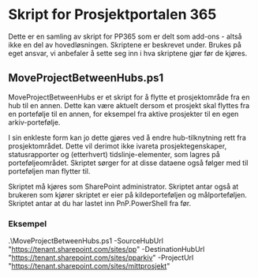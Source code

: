 # Skript for Prosjektportalen 365

Dette er en samling av skript for PP365 som er delt som add-ons - altså ikke en del av hovedløsningen. Skriptene er beskrevet under. Brukes på eget ansvar, vi anbefaler å sette seg inn i hva skriptene gjør før de kjøres.

## MoveProjectBetweenHubs.ps1

MoveProjectBetweenHubs er et skript for å flytte et prosjektområde fra en hub til en annen. Dette kan være aktuelt dersom et prosjekt skal flyttes fra en portefølje til en annen, for eksempel fra aktive prosjekter til en egen arkiv-portefølje.

I sin enkleste form kan jo dette gjøres ved å endre hub-tilknytning rett fra prosjektområdet. Dette vil derimot ikke ivareta prosjektegenskaper, statusrapporter og (etterhvert) tidslinje-elementer, som lagres på porteføljeområdet. Skriptet sørger for at disse dataene også følger med til porteføljen man flytter til.

Skriptet må kjøres som SharePoint administrator. Skriptet antar også at brukeren som kjører skriptet er eier på kildeporteføljen og målporteføljen. Skriptet antar at du har lastet inn PnP.PowerShell fra før.

### Eksempel

.\MoveProjectBetweenHubs.ps1 -SourceHubUrl "https://tenant.sharepoint.com/sites/pp" -DestinationHubUrl "https://tenant.sharepoint.com/sites/pparkiv" -ProjectUrl "https://tenant.sharepoint.com/sites/mittprosjekt"
